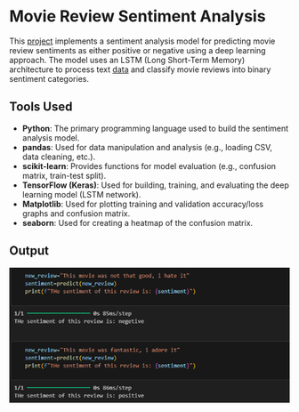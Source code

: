 # Movie Review Sentiment Analysis

This [project](https://github.com/nasim-raj-laskar/pyth-30/blob/main/Python%2030/Sentiment-Analysis/main.ipynb) implements a sentiment analysis model for predicting movie review sentiments as either positive or negative using a deep learning approach. The model uses an LSTM (Long Short-Term Memory) architecture to process text [data](https://github.com/nasim-raj-laskar/pyth-30/blob/main/Python%2030/Sentiment-Analysis/IMDB%20Dataset.csv) and classify movie reviews into binary sentiment categories.

## Tools Used


- **Python**: The primary programming language used to build the sentiment analysis model.
- **pandas**: Used for data manipulation and analysis (e.g., loading CSV, data cleaning, etc.).
- **scikit-learn**: Provides functions for model evaluation (e.g., confusion matrix, train-test split).
- **TensorFlow (Keras)**: Used for building, training, and evaluating the deep learning model (LSTM network).
- **Matplotlib**: Used for plotting training and validation accuracy/loss graphs and confusion matrix.
- **seaborn**: Used for creating a heatmap of the confusion matrix.

## Output
![](https://github.com/nasim-raj-laskar/pyth-30/blob/main/Python%2030/Sentiment-Analysis/op.png)
